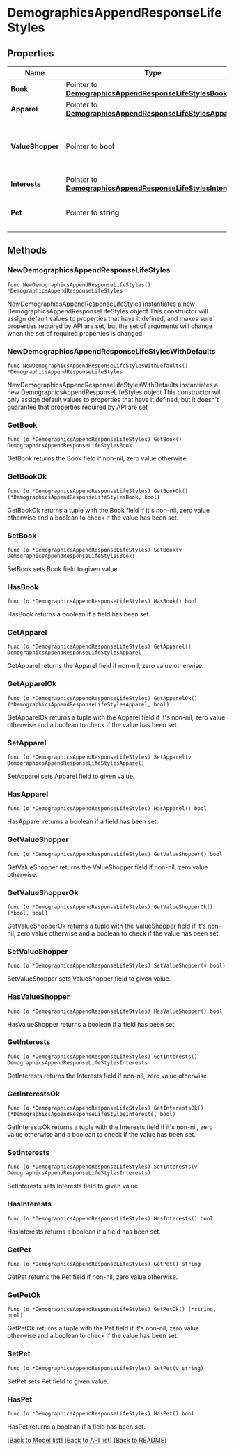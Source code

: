 # DemographicsAppendResponseLifeStyles

## Properties

Name | Type | Description | Notes
------------ | ------------- | ------------- | -------------
**Book** | Pointer to [**DemographicsAppendResponseLifeStylesBook**](DemographicsAppendResponseLifeStylesBook.md) |  | [optional] 
**Apparel** | Pointer to [**DemographicsAppendResponseLifeStylesApparel**](DemographicsAppendResponseLifeStylesApparel.md) |  | [optional] 
**ValueShopper** | Pointer to **bool** | Indicates whether the person is flagged as a value shopper. | [optional] 
**Interests** | Pointer to [**DemographicsAppendResponseLifeStylesInterests**](DemographicsAppendResponseLifeStylesInterests.md) |  | [optional] 
**Pet** | Pointer to **string** | The type of pet the person owns. | [optional] 

## Methods

### NewDemographicsAppendResponseLifeStyles

`func NewDemographicsAppendResponseLifeStyles() *DemographicsAppendResponseLifeStyles`

NewDemographicsAppendResponseLifeStyles instantiates a new DemographicsAppendResponseLifeStyles object
This constructor will assign default values to properties that have it defined,
and makes sure properties required by API are set, but the set of arguments
will change when the set of required properties is changed

### NewDemographicsAppendResponseLifeStylesWithDefaults

`func NewDemographicsAppendResponseLifeStylesWithDefaults() *DemographicsAppendResponseLifeStyles`

NewDemographicsAppendResponseLifeStylesWithDefaults instantiates a new DemographicsAppendResponseLifeStyles object
This constructor will only assign default values to properties that have it defined,
but it doesn't guarantee that properties required by API are set

### GetBook

`func (o *DemographicsAppendResponseLifeStyles) GetBook() DemographicsAppendResponseLifeStylesBook`

GetBook returns the Book field if non-nil, zero value otherwise.

### GetBookOk

`func (o *DemographicsAppendResponseLifeStyles) GetBookOk() (*DemographicsAppendResponseLifeStylesBook, bool)`

GetBookOk returns a tuple with the Book field if it's non-nil, zero value otherwise
and a boolean to check if the value has been set.

### SetBook

`func (o *DemographicsAppendResponseLifeStyles) SetBook(v DemographicsAppendResponseLifeStylesBook)`

SetBook sets Book field to given value.

### HasBook

`func (o *DemographicsAppendResponseLifeStyles) HasBook() bool`

HasBook returns a boolean if a field has been set.

### GetApparel

`func (o *DemographicsAppendResponseLifeStyles) GetApparel() DemographicsAppendResponseLifeStylesApparel`

GetApparel returns the Apparel field if non-nil, zero value otherwise.

### GetApparelOk

`func (o *DemographicsAppendResponseLifeStyles) GetApparelOk() (*DemographicsAppendResponseLifeStylesApparel, bool)`

GetApparelOk returns a tuple with the Apparel field if it's non-nil, zero value otherwise
and a boolean to check if the value has been set.

### SetApparel

`func (o *DemographicsAppendResponseLifeStyles) SetApparel(v DemographicsAppendResponseLifeStylesApparel)`

SetApparel sets Apparel field to given value.

### HasApparel

`func (o *DemographicsAppendResponseLifeStyles) HasApparel() bool`

HasApparel returns a boolean if a field has been set.

### GetValueShopper

`func (o *DemographicsAppendResponseLifeStyles) GetValueShopper() bool`

GetValueShopper returns the ValueShopper field if non-nil, zero value otherwise.

### GetValueShopperOk

`func (o *DemographicsAppendResponseLifeStyles) GetValueShopperOk() (*bool, bool)`

GetValueShopperOk returns a tuple with the ValueShopper field if it's non-nil, zero value otherwise
and a boolean to check if the value has been set.

### SetValueShopper

`func (o *DemographicsAppendResponseLifeStyles) SetValueShopper(v bool)`

SetValueShopper sets ValueShopper field to given value.

### HasValueShopper

`func (o *DemographicsAppendResponseLifeStyles) HasValueShopper() bool`

HasValueShopper returns a boolean if a field has been set.

### GetInterests

`func (o *DemographicsAppendResponseLifeStyles) GetInterests() DemographicsAppendResponseLifeStylesInterests`

GetInterests returns the Interests field if non-nil, zero value otherwise.

### GetInterestsOk

`func (o *DemographicsAppendResponseLifeStyles) GetInterestsOk() (*DemographicsAppendResponseLifeStylesInterests, bool)`

GetInterestsOk returns a tuple with the Interests field if it's non-nil, zero value otherwise
and a boolean to check if the value has been set.

### SetInterests

`func (o *DemographicsAppendResponseLifeStyles) SetInterests(v DemographicsAppendResponseLifeStylesInterests)`

SetInterests sets Interests field to given value.

### HasInterests

`func (o *DemographicsAppendResponseLifeStyles) HasInterests() bool`

HasInterests returns a boolean if a field has been set.

### GetPet

`func (o *DemographicsAppendResponseLifeStyles) GetPet() string`

GetPet returns the Pet field if non-nil, zero value otherwise.

### GetPetOk

`func (o *DemographicsAppendResponseLifeStyles) GetPetOk() (*string, bool)`

GetPetOk returns a tuple with the Pet field if it's non-nil, zero value otherwise
and a boolean to check if the value has been set.

### SetPet

`func (o *DemographicsAppendResponseLifeStyles) SetPet(v string)`

SetPet sets Pet field to given value.

### HasPet

`func (o *DemographicsAppendResponseLifeStyles) HasPet() bool`

HasPet returns a boolean if a field has been set.


[[Back to Model list]](../README.md#documentation-for-models) [[Back to API list]](../README.md#documentation-for-api-endpoints) [[Back to README]](../README.md)


